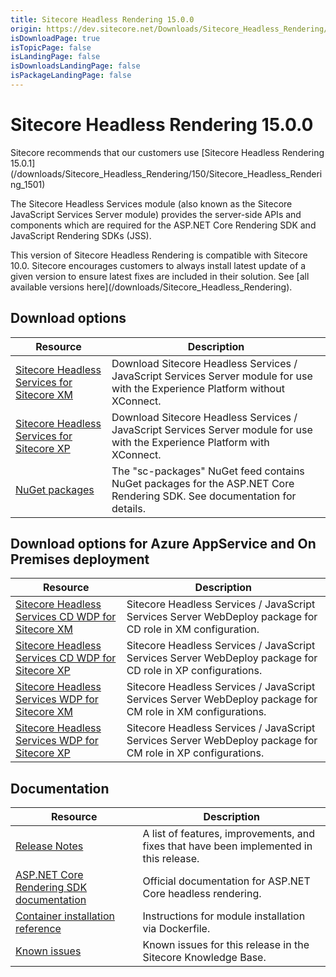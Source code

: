 ```yaml
---
title: Sitecore Headless Rendering 15.0.0
origin: https://dev.sitecore.net/Downloads/Sitecore_Headless_Rendering/150/Sitecore_Headless_Rendering_1500.aspx
isDownloadPage: true
isTopicPage: false
isLandingPage: false
isDownloadsLandingPage: false
isPackageLandingPage: false
---
```


# Sitecore Headless Rendering 15.0.0

  <Alert variant='warning' mb={4}>
    <AlertIcon />
    Sitecore recommends that our customers use [Sitecore Headless Rendering 15.0.1](/downloads/Sitecore_Headless_Rendering/150/Sitecore_Headless_Rendering_1501)
  </Alert>
  

The Sitecore Headless Services module (also known as the Sitecore JavaScript Services Server module) provides the server-side APIs and components which are required for the ASP.NET Core Rendering SDK and JavaScript Rendering SDKs (JSS).

  <Alert variant='warning' mb={4}>
    <AlertIcon />
    This version of Sitecore Headless Rendering is compatible with Sitecore 10.0.
  </Alert>
  
  <Alert variant='warning' mb={4}>
    <AlertIcon />
    Sitecore encourages customers to always install latest update of a given version to ensure latest fixes are included in their solution. See [all available versions here](/downloads/Sitecore_Headless_Rendering).
  </Alert>
  

## Download options

 | Resource | Description |
 | --- | --- |
 | [Sitecore Headless Services for Sitecore XM](https://scdp.blob.core.windows.net/downloads/Sitecore%20JavaScript%20Services/150/Sitecore%20JavaScript%20Services%201500/Secure/ZIP/Sitecore%20JavaScript%20Services%20Server%20for%20Sitecore%2010.0.0%20XM%2015.0.0%20rev.%20201020.zip) | Download Sitecore Headless Services / JavaScript Services Server module for use with the Experience Platform without XConnect. |
 | [Sitecore Headless Services for Sitecore XP](https://scdp.blob.core.windows.net/downloads/Sitecore%20JavaScript%20Services/150/Sitecore%20JavaScript%20Services%201500/Secure/ZIP/Sitecore%20JavaScript%20Services%20Server%20for%20Sitecore%2010.0.0%20XP%2015.0.0%20rev.%20201020.zip) | Download Sitecore Headless Services / JavaScript Services Server module for use with the Experience Platform with XConnect. |
 | [NuGet packages](https://sitecore.myget.org/feed/sc-packages/package/nuget/Sitecore.AspNet.RenderingEngine) | The "sc-packages" NuGet feed contains NuGet packages for the ASP.NET Core Rendering SDK. See documentation for details. |

## Download options for Azure AppService and On Premises deployment

 | Resource | Description |
 | --- | --- |
 | [Sitecore Headless Services CD WDP for Sitecore XM](https://scdp.blob.core.windows.net/downloads/Sitecore%20JavaScript%20Services/150/Sitecore%20JavaScript%20Services%201500/Secure/WDP/Sitecore%20JavaScript%20Services%20Server%20for%20Sitecore%2010.0.0%20XM%2015.0.0%20rev.%20201020%20CD.scwdp.zip) | Sitecore Headless Services / JavaScript Services Server WebDeploy package for CD role in XM configuration. |
 | [Sitecore Headless Services CD WDP for Sitecore XP](https://scdp.blob.core.windows.net/downloads/Sitecore%20JavaScript%20Services/150/Sitecore%20JavaScript%20Services%201500/Secure/WDP/Sitecore%20JavaScript%20Services%20Server%20for%20Sitecore%2010.0.0%20XP%2015.0.0%20rev.%20201020%20CD.scwdp.zip) | Sitecore Headless Services / JavaScript Services Server WebDeploy package for CD role in XP configurations. |
 | [Sitecore Headless Services WDP for Sitecore XM](https://scdp.blob.core.windows.net/downloads/Sitecore%20JavaScript%20Services/150/Sitecore%20JavaScript%20Services%201500/Secure/WDP/Sitecore%20JavaScript%20Services%20Server%20for%20Sitecore%2010.0.0%20XM%2015.0.0%20rev.%20201020.scwdp.zip) | Sitecore Headless Services / JavaScript Services Server WebDeploy package for CM role in XM configurations. |
 | [Sitecore Headless Services WDP for Sitecore XP](https://scdp.blob.core.windows.net/downloads/Sitecore%20JavaScript%20Services/150/Sitecore%20JavaScript%20Services%201500/Secure/WDP/Sitecore%20JavaScript%20Services%20Server%20for%20Sitecore%2010.0.0%20XP%2015.0.0%20rev.%20201020.scwdp.zip) | Sitecore Headless Services / JavaScript Services Server WebDeploy package for CM role in XP configurations. |

## Documentation

 | Resource | Description |
 | --- | --- |
 | [Release Notes](/downloads/Sitecore_Headless_Rendering/150/Sitecore_Headless_Rendering_1500/Release_Notes) | A list of features, improvements, and fixes that have been implemented in this release. |
 | [ASP.NET Core Rendering SDK documentation](https://doc.sitecore.com/developers/100/developer-tools/en/sitecore-headless-development.html) | Official documentation for ASP.NET Core headless rendering. |
 | [Container installation reference](https://containers.doc.sitecore.com/docs/module-reference#javascript-services-jss–sitecore-headless-services) | Instructions for module installation via Dockerfile. |
 | [Known issues](https://kb.sitecore.net/articles/661975) | Known issues for this release in the Sitecore Knowledge Base. |